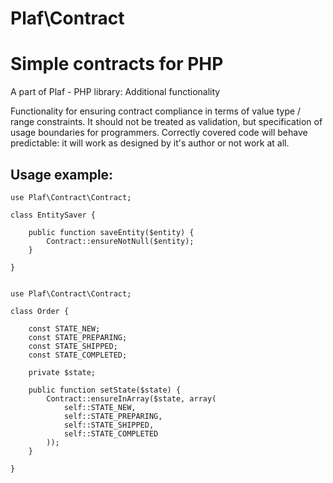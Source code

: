 Plaf\Contract
========

# Simple contracts for PHP
A part of Plaf - PHP library: Additional functionality

Functionality for ensuring contract compliance in terms of value type / range
constraints. It should not be treated as validation, but specification of usage
boundaries for programmers. Correctly covered code will behave predictable:
it will work as designed by it's author or not work at all.

## Usage example:

    use Plaf\Contract\Contract;

    class EntitySaver {

        public function saveEntity($entity) {
            Contract::ensureNotNull($entity);
        }

    }


    use Plaf\Contract\Contract;

    class Order {

        const STATE_NEW;
        const STATE_PREPARING;
        const STATE_SHIPPED;
        const STATE_COMPLETED;

        private $state;

        public function setState($state) {
            Contract::ensureInArray($state, array(
                self::STATE_NEW,
                self::STATE_PREPARING,
                self::STATE_SHIPPED,
                self::STATE_COMPLETED
            ));
        }

    }
